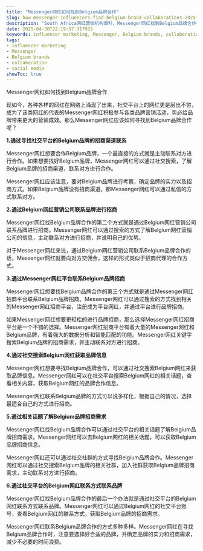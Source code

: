```yaml
---
title: "Messenger网红如何找到Belgium品牌合作"
slug: how-messenger-influencers-find-belgium-brand-collaborations-2025-04-30
description: "South Africa网红营销机构爆料，Messenger网红找到Belgium品牌合作6大路径"
date: 2025-04-30T22:19:57.317935
keywords: influencer marketing, Messenger, Belgium brands, collaboration, social media
tags:
- influencer marketing
- Messenger
- Belgium brands
- collaboration
- social media
showToc: true
---
```


Messenger网红如何找到Belgium品牌合作

现如今，各种各样的网红在网络上涌现了出来，社交平台上的网红更是层出不穷，成为了该类网红的代表的Messenger网红积极参与各类品牌营销活动，势必给品牌带来更大的营销成效。那么Messenger网红应该如何寻找到Belgium品牌合作呢？

**1.通过寻找社交平台的Belgium品牌的招商渠道联系**

Messenger网红想要合作Belgium品牌，一个最直接的方式就是主动联系对方进行合作。如果想要找好Belgium品牌，Messenger网红可以通过社交搜索，了解Belgium品牌的招商渠道，联系对方进行合作。

Messenger网红应该注意，要对Belgium品牌进行考察，确定品牌的实力以及招商方式。如果Belgium品牌没有招商渠道，那Messenger网红可以通过私信的方式联系对方。

**2.通过Belgium网红营销公司联系品牌进行招商**

Messenger网红找Belgium品牌合作的第二个方式就是通过Belgium网红营销公司联系品牌进行招商。Messenger网红可以通过搜索的方式了解Belgium网红营销公司的信息，主动联系对方进行招商，并说明自己的优势。

对于Messenger网红来说，通过Belgium网红营销公司联系Belgium品牌合作的话，Messenger网红就要向对方交佣金，这样的形式类似于招商代理的合作方式。

**3.通过Messenger网红平台联系Belgium品牌招商**

Messenger网红想要找Belgium品牌合作的第三个方式就是通过Messenger网红招商平台联系Belgium品牌招商。Messenger网红可以通过搜索的方式找到相关的Messenger网红招商平台，注册成为平台网红，并通过平台进行品牌招商。

如果Messenger网红想要更轻松的进行品牌招商，那么选择Messenger网红招商平台是一个不错的选择。Messenger网红招商平台有着大量的Messenger网红和Belgium品牌，有着强大的数据分析和智能匹配的功能。Messenger网红关键字搜索Belgium品牌的招商需求，并主动联系对方进行招商。

**4.通过社交搜索Belgium网红获取品牌信息**

Messenger网红想要寻找Belgium品牌合作，可以通过社交搜索Belgium网红来获取品牌信息。Messenger网红可以在社交平台搜索Belgium网红的相关话题，查看相关内容，获取Belgium网红的品牌合作信息。

Messenger网红联系Belgium品牌的方式可以说多样化，根据自己的情况，选择最适合自己的方式进行招商。

**5.通过相关话题了解Belgium品牌招商需求**

Messenger网红找Belgium品牌合作可以通过社交平台的相关话题了解Belgium品牌招商需求。Messenger网红可以去Belgium网红的相关话题，可以获取Belgium品牌招商信息。

Messenger网红还可以通过社交社群的方式寻找Belgium品牌合作。Messenger网红可以通过社交搜索Belgium品牌的相关社群，加入社群获取Belgium品牌招商需求，主动联系对方进行招商。

**6.通过社交平台的Belgium网红联系方式联系品牌**

Messenger网红找Belgium品牌合作的最后一个办法就是通过社交平台的Belgium网红联系方式联系品牌。Messenger网红可以通过Belgium网红的社交平台账号，查看Belgium网红的联系方式，获取Belgium品牌的招商需求。

Messenger网红联系Belgium品牌合作的方式多种多样。Messenger网红在寻找Belgium品牌合作时，注意要选择好合适的品牌，并确定品牌的实力和招商需求，减少不必要的时间浪费。